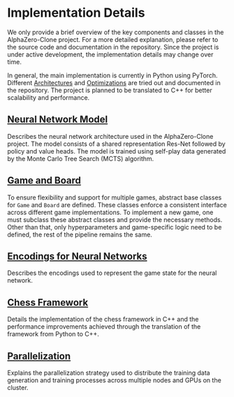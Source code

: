 # Implementation Details

We only provide a brief overview of the key components and classes in the AlphaZero-Clone project. For a more detailed explanation, please refer to the source code and documentation in the repository. Since the project is under active development, the implementation details may change over time.

In general, the main implementation is currently in Python using PyTorch. Different [Architectures](optimizations/architecture.md) and [Optimizations](../README.md#optimizations) are tried out and documented in the repository. The project is planned to be translated to C++ for better scalability and performance.

## [Neural Network Model](network.md)

Describes the neural network architecture used in the AlphaZero-Clone project. The model consists of a shared representation Res-Net followed by policy and value heads. The model is trained using self-play data generated by the Monte Carlo Tree Search (MCTS) algorithm.

## [Game and Board](games.md)

To ensure flexibility and support for multiple games, abstract base classes for `Game` and `Board` are defined. These classes enforce a consistent interface across different game implementations. To implement a new game, one must subclass these abstract classes and provide the necessary methods. Other than that, only hyperparameters and game-specific logic need to be defined, the rest of the pipeline remains the same.

## [Encodings for Neural Networks](encodings.md)

Describes the encodings used to represent the game state for the neural network.

## [Chess Framework](chess/README.md)

Details the implementation of the chess framework in C++ and the performance improvements achieved through the translation of the framework from Python to C++.

## [Parallelization](parallelization/README.md)

Explains the parallelization strategy used to distribute the training data generation and training processes across multiple nodes and GPUs on the cluster.
